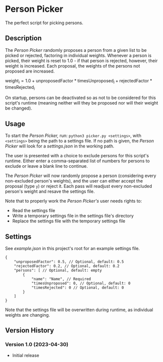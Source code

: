 # Person Picker

The perfect script for picking persons.

## Description

The *Person Picker* randomly proposes a person from a given list to be picked or rejected, factoring in individual weights. Whenever a person is picked, their weight is reset to 1.0 - if that person is rejected, however, their weight is increased. Each proposal, the weights of the persons not proposed are increased.

$\mathrm{weight}_i = 1.0 + \mathrm{unproposedFactor} * \mathrm{timesUnproposed}_i + \mathrm{rejectedFactor} * \mathrm{timesRejected}_i$

On startup, persons can be deactivated so as not to be considered for this script's runtime (meaning neither will they be proposed nor will their weight be changed).

## Usage

To start the *Person Picker,* run: `python3 picker.py <settings>`, with `<settings>` being the path to a settings file. If no path is given, the *Person Picker* will look for a *settings.json* in the working path.

The user is presented with a choice to exclude persons for this script's runtime. Either enter a comma-separated list of numbers for persons to exclude or leave a blank line to continue.

The *Person Picker* will now randomly propose a person (considering every non-excluded person's weights), and the user can either accept the proposal (type `y`) or reject it. Each pass will readjust every non-excluded person's weight and resave the settings file.

Note that to properly work the *Person Picker's* user needs rights to:
- Read the settings file
- Write a temporary settings file in the settings file's directory
- Replace the settings file with the temporary settings file

## Settings

See *example.json* in this project's root for an example settings file.

```jsonc
{
    "unproposedFactor": 0.5, // Optional, default: 0.5
    "rejectedFactor": 0.2, // Optional, default: 0.2
    "persons": [ // Optional, default: empty
        {
            "name": "Name", // Required
            "timesUnproposed": 0, // Optional, default: 0
            "timesRejected": 0 // Optional, default: 0
        }
    ]
}
```

Note that the settings file will be overwritten during runtime, as individual weights are changing.

## Version History

### Version 1.0 (2023-04-30)

- Initial release
